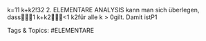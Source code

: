 k=11
k+k2!32 2. ELEMENTARE ANALYSIS
kann man sich überlegen, dass1
k+k2<1
k2für alle k > 0gilt. Damit ist P1

   Tags & Topics:
   #ELEMENTARE